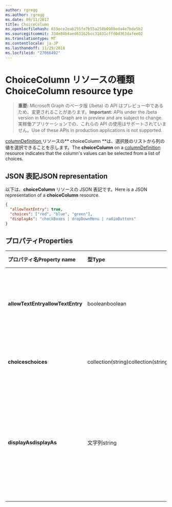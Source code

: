 ```yaml
---
author: rgregg
ms.author: rgregg
ms.date: 09/11/2017
title: ChoiceColumn
ms.openlocfilehash: 659ece2eab255fe7b55a258b0980eda4e7bde5b2
ms.sourcegitcommit: 334e84b4aed63162bcc31831cffd6d363dafee02
ms.translationtype: MT
ms.contentlocale: ja-JP
ms.lasthandoff: 11/29/2018
ms.locfileid: "27066492"
---
```

# <a name="choicecolumn-resource-type"></a><span data-ttu-id="ba62b-102">ChoiceColumn リソースの種類</span><span class="sxs-lookup"><span data-stu-id="ba62b-102">ChoiceColumn resource type</span></span>

> <span data-ttu-id="ba62b-103">**重要:** Microsoft Graph のベータ版 (/beta) の API はプレビュー中であるため、変更されることがあります。</span><span class="sxs-lookup"><span data-stu-id="ba62b-103">**Important:** APIs under the /beta version in Microsoft Graph are in preview and are subject to change.</span></span> <span data-ttu-id="ba62b-104">実稼働アプリケーションでの、これらの API の使用はサポートされていません。</span><span class="sxs-lookup"><span data-stu-id="ba62b-104">Use of these APIs in production applications is not supported.</span></span>

<span data-ttu-id="ba62b-105">[columnDefinition ](columndefinition.md)リソースの\*\* choiceColumn \*\*は、選択肢のリストから列の値を選択できることを示します。</span><span class="sxs-lookup"><span data-stu-id="ba62b-105">The **choiceColumn** on a [columnDefinition](columndefinition.md) resource indicates that the column's values can be selected from a list of choices.</span></span>

## <a name="json-representation"></a><span data-ttu-id="ba62b-106">JSON 表記</span><span class="sxs-lookup"><span data-stu-id="ba62b-106">JSON representation</span></span>

<span data-ttu-id="ba62b-107">以下は、**choiceColumn** リソースの JSON 表記です。</span><span class="sxs-lookup"><span data-stu-id="ba62b-107">Here is a JSON representation of a **choiceColumn** resource.</span></span>
<!-- { "blockType": "resource", "@odata.type": "microsoft.graph.choiceColumn" } -->

```json
{
  "allowTextEntry": true,
  "choices": ["red", "blue", "green"],
  "displayAs": "checkBoxes | dropDownMenu | radioButtons"
}
```

## <a name="properties"></a><span data-ttu-id="ba62b-108">プロパティ</span><span class="sxs-lookup"><span data-stu-id="ba62b-108">Properties</span></span>

| <span data-ttu-id="ba62b-109">プロパティ名</span><span class="sxs-lookup"><span data-stu-id="ba62b-109">Property name</span></span>      | <span data-ttu-id="ba62b-110">型</span><span class="sxs-lookup"><span data-stu-id="ba62b-110">Type</span></span>               | <span data-ttu-id="ba62b-111">説明</span><span class="sxs-lookup"><span data-stu-id="ba62b-111">Description</span></span>
|:-------------------|:-------------------|:----------------------------------------------
| <span data-ttu-id="ba62b-112">**allowTextEntry**</span><span class="sxs-lookup"><span data-stu-id="ba62b-112">**allowTextEntry**</span></span> | <span data-ttu-id="ba62b-113">boolean</span><span class="sxs-lookup"><span data-stu-id="ba62b-113">boolean</span></span>            | <span data-ttu-id="ba62b-114">true の場合、設定された選択肢にないカスタム値を使用できます。</span><span class="sxs-lookup"><span data-stu-id="ba62b-114">If true, allows custom values that aren't in the configured choices.</span></span>
| <span data-ttu-id="ba62b-115">**choices**</span><span class="sxs-lookup"><span data-stu-id="ba62b-115">**choices**</span></span>        | <span data-ttu-id="ba62b-116">collection(string)</span><span class="sxs-lookup"><span data-stu-id="ba62b-116">collection(string)</span></span> | <span data-ttu-id="ba62b-117">この列に使用可能な値のリスト。</span><span class="sxs-lookup"><span data-stu-id="ba62b-117">The list of values available for this column.</span></span>
| <span data-ttu-id="ba62b-118">**displayAs**</span><span class="sxs-lookup"><span data-stu-id="ba62b-118">**displayAs**</span></span>      | <span data-ttu-id="ba62b-119">文字列</span><span class="sxs-lookup"><span data-stu-id="ba62b-119">string</span></span>             | <span data-ttu-id="ba62b-120">UX での選択肢の表示方法。</span><span class="sxs-lookup"><span data-stu-id="ba62b-120">How the choices are to be presented in the UX.</span></span> <span data-ttu-id="ba62b-121">`checkBoxes`、`dropDownMenu`、`radioButtons` のいずれかでなければなりません。</span><span class="sxs-lookup"><span data-stu-id="ba62b-121">Must be one of `checkBoxes`, `dropDownMenu`, or `radioButtons`</span></span>


<!-- {
  "type": "#page.annotation",
  "description": "",
  "keywords": "",
  "section": "documentation",
  "tocPath": "Resources/ChoiceColumn"
} -->
